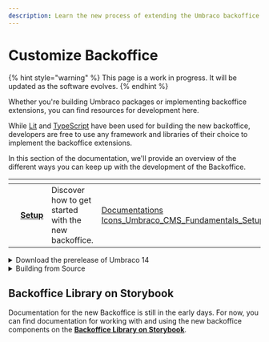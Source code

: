```yaml
---
description: Learn the new process of extending the Umbraco backoffice.
---
```


# Customize Backoffice

{% hint style="warning" %}
This page is a work in progress. It will be updated as the software evolves.
{% endhint %}

Whether you're building Umbraco packages or implementing backoffice extensions, you can find resources for development here.

While [Lit](https://lit.dev/) and [TypeScript](https://www.typescriptlang.org/) have been used for building the new backoffice, developers are free to use any framework and libraries of their choice to implement the backoffice extensions.

In this section of the documentation, we'll provide an overview of the different ways you can keep up with the development of the Backoffice.

<table data-view="cards"><thead><tr><th></th><th></th><th></th><th data-hidden data-card-cover data-type="files"></th><th data-hidden data-card-target data-type="content-ref"></th></tr></thead><tbody><tr><td></td><td><a href="development-flow/"><strong>Setup</strong></a></td><td>Discover how to get started with the new backoffice.</td><td><a href="../.gitbook/assets/Documentations Icons_Umbraco_CMS_Fundamentals_Setup.png">Documentations Icons_Umbraco_CMS_Fundamentals_Setup.png</a></td><td><a href="development-flow/">development-flow</a></td></tr></tbody></table>

<details>

<summary>Download the prerelease of Umbraco 14</summary>

We release prebuilt versions of Umbraco during the development phase of the new Backoffice. This happens as we see fit and will be [introduced on our blog](https://umbraco.com/blog).

To get the latest Preview Version, see the [Installing Preview Builds](../fundamentals/setup/install/preview-builds.md) article.

</details>

<details>

<summary>Building from Source</summary>

If you want to explore the source code of the new Backoffice and follow the latest development, you should check out [our public GitHub repository](https://github.com/umbraco/Umbraco.CMS.Backoffice).&#x20;

Here, you can also find more detailed explanations on how to build and run the new Backoffice on its own or target an Umbraco instance.&#x20;

</details>

## Backoffice Library on Storybook

Documentation for the new Backoffice is still in the early days. For now, you can find documentation for working with and using the new backoffice components on the [**Backoffice Library on Storybook**](https://apidocs.umbraco.com/v14/ui/).
